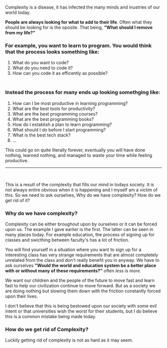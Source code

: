 Complexity is a disease, it has infected the many minds and inustries of our world today.

**People are always looking for what to add to their life**. Often what they should be looking for is the oposite. That being, **"What should I remove from my life?"**

### For example, you want to learn to program. You would think that the process looks something like:

1. What do you want to code?
2. What do you need to code it?
3. How can you code it as efficently as possible?

### <br> Instead the process for many ends up looking somethging like:

1. How can I be most productive in learning programming?
2. What are the best tools for productivity?
3. What are the best programming courses?
4. What are the best programming books?
5. How do I establish a plan to learn programming?
6. What should I do before I start programming?
7. What is the best tech stack?
8. ...

This could go on quite literally forever, eventually you will have done nothing, learned nothing, and managed to waste your time while feeling productive.

---
<br>

This is a result of the complexity that fills our mind in todays society. It is not always entire obvious when it is happening and I myself am a victim of this. So we need to ask ourselves, Why do we have complexity? How do we get rid of it?

### Why do we have complexity?

Complexity can be either broughout upon by ourselves or it can be forced upon us. The example I gave earlier is the first. The latter can be seen in many places today. For example education, the process of signing up for classes and swicthing between faculty's has a lot of friction. 

You will find yourself in a situation where you want to sign up for a interesting class has very strange requirements that are almost completely unrelated from the class and don't really benefit you in anyway. We have to ask ourselves **"Would the world and education system be a better place with or without many of these requirements?"** often *less is more.*

We want our children and the people of the future to move fast and learn fast to help our civilization continue to move forward. But as a society we are doing nothing but slowing them down with the friction constantly forced upon their lives.

I don't believe that this is being bestowed upon our society with some evil intent or that universities wish the worst for their students, but I do believe this is a common mistake being made today.

### How do we get rid of Complexity?

Luckily getting rid of complexity is not as hard as it may seem. 